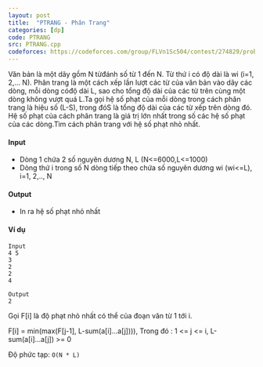 ```yaml
---
layout: post
title:  "PTRANG - Phân Trang"
categories: [dp]
code: PTRANG
src: PTRANG.cpp
codeforces: https://codeforces.com/group/FLVn1Sc504/contest/274829/problem/E
---
```




  


Văn bản là một dãy gồm N từđánh số từ 1 đến N. Từ thứ i có độ dài là wi (i=1, 2,... N). Phân trang là một cách xếp lần lượt các từ của văn bản vào dãy các dòng, mỗi dòng cóđộ dài L, sao cho tổng độ dài của các từ trên cùng một dòng không vượt quá L.Ta gọi hệ số phạt của mỗi dòng trong cách phân trang là hiệu số (L-S), trong đóS là tổng độ dài của các từ xếp trên dòng đó. Hệ số phạt của cách phân trang là giá trị lớn nhất trong số các hệ số phạt của các dòng.Tìm cách phân trang với hệ số phạt nhỏ nhất.

#### Input

*   Dòng 1 chứa 2 số nguyên dương N, L (N<=6000,L<=1000)
*   Dòng thứ i trong số N dòng tiếp theo chứa số nguyên dương wi (wi<=L), i=1, 2,.., N

#### Output

*   In ra hệ số phạt nhỏ nhất

#### Ví dụ

```
Input
4 5
3
2
2
4

Output
2 
```

<!--more-->



Gọi F[i] là độ phạt nhỏ nhất có thể của đoạn văn từ 1 tới i.

F[i] = min(max(F[j-1], L-sum(a[i]...a[j]))), Trong đó : 1 <= j <= i, L-sum(a[i]...a[j]) >= 0

Độ phức tạp: `O(N * L)`
